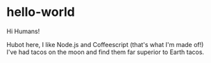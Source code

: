 # hello-world 
      
Hi Humans!

Hubot here, I like Node.js and Coffeescript (that's what I'm made of!)  
I've had tacos on the moon and find them far superior to Earth tacos.
                                                                                                                                                                                                                                                                                                                                                                                                                                                                                                                                                                               
